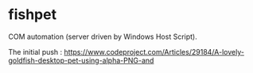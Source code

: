 # fishpet
COM automation (server driven by Windows Host Script).

The initial push : https://www.codeproject.com/Articles/29184/A-lovely-goldfish-desktop-pet-using-alpha-PNG-and
